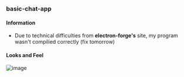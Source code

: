 ### basic-chat-app
#### Information
- Due to technical difficulties from **electron-forge's** site, my program wasn't compilied correctly (fix tomorrow)
#### Looks and Feel
![image](https://user-images.githubusercontent.com/83291717/167309652-6a89d080-4336-4933-b5e0-71bcb8982d4b.png)
